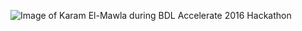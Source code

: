 ![Image of Karam El-Mawla during BDL Accelerate 2016 Hackathon](https://scontent.fbey6-1.fna.fbcdn.net/v/t31.0-8/15168889_736532219828048_2803822592380734067_o.jpg?_nc_cat=104&ccb=1-3&_nc_sid=cdbe9c&_nc_ohc=c19GRgwKcpcAX_SDMeq&_nc_ht=scontent.fbey6-1.fna&oh=bcef38a18083b086df818944e0bfd00b&oe=60729EA8)
